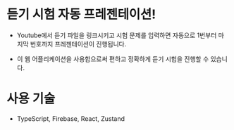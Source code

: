 # 듣기 시험 자동 프레젠테이션!

- Youtube에서 듣기 파일을 링크시키고 시험 문제를 입력하면 자동으로 1번부터 마지막 번호까지 프레젠테이션이 진행됩니다.

- 이 웹 어플리케이션을 사용함으로써 편하고 정확하게 듣기 시험을 진행할 수 있습니다.

# 사용 기술

- TypeScript, Firebase, React, Zustand
